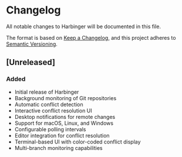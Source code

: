 # Changelog

All notable changes to Harbinger will be documented in this file.

The format is based on [Keep a Changelog](https://keepachangelog.com/en/1.0.0/),
and this project adheres to [Semantic Versioning](https://semver.org/spec/v2.0.0.html).

## [Unreleased]

### Added
- Initial release of Harbinger
- Background monitoring of Git repositories
- Automatic conflict detection
- Interactive conflict resolution UI
- Desktop notifications for remote changes
- Support for macOS, Linux, and Windows
- Configurable polling intervals
- Editor integration for conflict resolution
- Terminal-based UI with color-coded conflict display
- Multi-branch monitoring capabilities